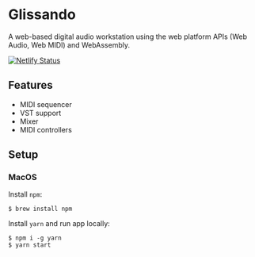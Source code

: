 # Glissando

A web-based digital audio workstation using the web platform APIs (Web Audio,
Web MIDI) and WebAssembly.

[![Netlify Status](https://api.netlify.com/api/v1/badges/ccc9faef-feea-4b19-acf1-18e66ce4f1ad/deploy-status)](https://app.netlify.com/sites/glissando/deploys)

## Features

- MIDI sequencer
- VST support
- Mixer
- MIDI controllers

## Setup

### MacOS

Install `npm`:
```shell
$ brew install npm
```

Install `yarn` and run app locally:
```shell
$ npm i -g yarn
$ yarn start
```
